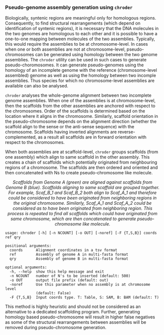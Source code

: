 ### Pseudo-genome assembly generation using `chroder`
Biologically, syntenic regions are meaningful only for homologous regions. Consequently, to find structural rearrangements (which depend on identification of syntenic regions), it is necessary that the DNA molecules in the two genomes are homologous to each other and it is possible to have a one-to-one mapping between molecules of the two assemblies. Typically, this would require the assemblies to be at chromosome-level. In cases when one or both assemblies are not at chromosome-level, pseudo-chromosomes can be generated using homology between the two genome assemblies. The `chroder` utility can be used in such cases to generate pseudo-choromosomes. It can generate pseudo-genomes using the homology of an incomplete genome with the reference (chromosome-level assembled) genome as well as using the homology between two incomple assemblies. Thus species for which no chromosome-level assemblies are available can also be analysed.

`chroder` analyses the whole-genome alignment between two incomplete genome assemblies. When one of the assemblies is at chromosome-level, then the scaffolds from the other assemblies are anchored with respect to the chromosomes. Order of the scaffolds is determined based on the location where it aligns in the chromosome. Similarly, scaffold orientation in the pseudo-chromosome depends on the alignment direction (whether the scaffold align to the sense or the anti-sense sequence) with the chromosome. Scaffolds having inverted alignments are reverse-complemented, as a result all scaffolds are in forward orientation with respect to the chromosomes.

When both assemblies are at scaffold-level, `chroder` groups scaffolds (from one assembly) which align to same scaffold in the other assembly. This creates a chain of scaffolds which potentially originated from neighbouring regions of a chromosome. The scaffolds are then ordered and oriented and then concatenated with Ns to create pseudo-chromosome like molecule.

<p align='center'>
<img src='chroder.svg' alt>
<br />
<em>Scaffolds from Genome A (green) are aligned against scaffolds from Genome B (blue). Scaffolds aligning to same scaffold are grouped together. For example, Scaf_B_1 and Scaf_B_2 both align to Scaf_A_1 and therefore could be considered to have been originated from neighboring regions in the original chromosome. Similarly, Scaf_A_1 and Scaf_A_2 could be considered as to have been originated from neighboring region. This process is repeated to find all scaffolds which could have originated from same chromosome, which are then concatenated to generate pseudo-chromosome like molecule.</em>
</p>

```
usage: chroder [-h] [-n NCOUNT] [-o OUT] [-noref] [-F {T,S,B}] coords ref qry

positional arguments:
  coords      Alignment coordinates in a tsv format
  ref         Assembly of genome A in multi-fasta format
  qry         Assembly of genome B in multi-fasta format

optional arguments:
  -h, --help  show this help message and exit
  -n NCOUNT   number of N's to be inserted (default: 500)
  -o OUT      output file prefix (default: out)
  -noref      Use this parameter when no assembly is at chromosome level
              (default: False)
  -F {T,S,B}  Input coords type. T: Table, S: SAM, B: BAM (default: T)
```

This method is highly heuristic and should not be considered as an alternative to a dedicated scaffolding program. Further, generating homology based pseudo-chromosome will result in higher false negatives as some of the structural rearrangements between assemblies will be removed during pseudo-chromosome generation.
